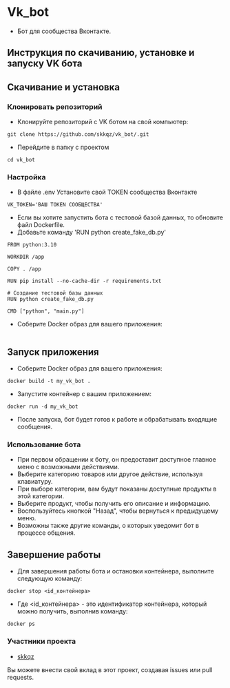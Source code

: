 # Vk_bot

* Бот для сообщества Вконтакте.

## Инструкция по скачиванию, установке и запуску VK бота

## Скачивание и установка

### Клонировать репозиторий 

* Клонируйте репозиторий с VK ботом на свой компьютер:
~~~
git clone https://github.com/skkqz/vk_bot/.git
~~~
* Перейдите в папку с проектом
~~~
cd vk_bot
~~~

### Настройка
* В файле .env Установите свой TOKEN сообщества Вконтакте
~~~
VK_TOKEN='ВАШ TOKEN СООБЩЕСТВА'
~~~

* Если вы хотите запустить бота с тестовой базой данных, то обновите файл Dockerfile.
* Добавьте команду 'RUN python create_fake_db.py'
~~~
FROM python:3.10

WORKDIR /app

COPY . /app

RUN pip install --no-cache-dir -r requirements.txt

# Создание тестовой базы данных
RUN python create_fake_db.py

CMD ["python", "main.py"]

~~~

* Соберите Docker образ для вашего приложения:
~~~
~~~


## Запуск приложения

* Соберите Docker образ для вашего приложения:
~~~
docker build -t my_vk_bot .
~~~
* Запустите контейнер с вашим приложением:
~~~
docker run -d my_vk_bot
~~~
* После запуска, бот будет готов к работе и обрабатывать входящие сообщения.

### Использование бота
* При первом обращении к боту, он предоставит доступное главное меню с возможными действиями.
* Выберите категорию товаров или другое действие, используя клавиатуру.
* При выборе категории, вам будут показаны доступные продукты в этой категории.
* Выберите продукт, чтобы получить его описание и информацию.
* Воспользуйтесь кнопкой "Назад", чтобы вернуться к предыдущему меню.
* Возможны также другие команды, о которых уведомит бот в процессе общения.

## Завершение работы

* Для завершения работы бота и остановки контейнера, выполните следующую команду:
~~~
docker stop <id_контейнера>
~~~
* Где <id_контейнера> - это идентификатор контейнера, который можно получить, выполнив команду: 
~~~
docker ps
~~~

### Участники проекта
* [skkqz](https://github.com/skkqz/)

Вы можете внести свой вклад в этот проект, создавая issues или pull requests.